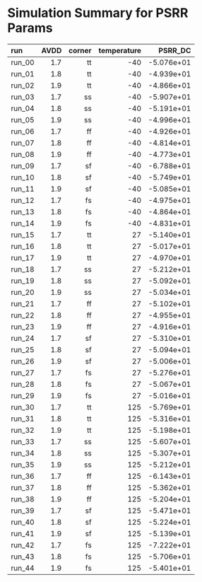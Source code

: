 # Simulation Summary for PSRR Params

| run | AVDD | corner | temperature | PSRR_DC |
| :-- | ---: | -----: | ----------: | ------: |
| run_00 | 1.7 | tt | -40 | -5.076e+01 |
| run_01 | 1.8 | tt | -40 | -4.939e+01 |
| run_02 | 1.9 | tt | -40 | -4.866e+01 |
| run_03 | 1.7 | ss | -40 | -5.907e+01 |
| run_04 | 1.8 | ss | -40 | -5.191e+01 |
| run_05 | 1.9 | ss | -40 | -4.996e+01 |
| run_06 | 1.7 | ff | -40 | -4.926e+01 |
| run_07 | 1.8 | ff | -40 | -4.814e+01 |
| run_08 | 1.9 | ff | -40 | -4.773e+01 |
| run_09 | 1.7 | sf | -40 | -6.788e+01 |
| run_10 | 1.8 | sf | -40 | -5.749e+01 |
| run_11 | 1.9 | sf | -40 | -5.085e+01 |
| run_12 | 1.7 | fs | -40 | -4.975e+01 |
| run_13 | 1.8 | fs | -40 | -4.864e+01 |
| run_14 | 1.9 | fs | -40 | -4.831e+01 |
| run_15 | 1.7 | tt | 27 | -5.140e+01 |
| run_16 | 1.8 | tt | 27 | -5.017e+01 |
| run_17 | 1.9 | tt | 27 | -4.970e+01 |
| run_18 | 1.7 | ss | 27 | -5.212e+01 |
| run_19 | 1.8 | ss | 27 | -5.092e+01 |
| run_20 | 1.9 | ss | 27 | -5.034e+01 |
| run_21 | 1.7 | ff | 27 | -5.102e+01 |
| run_22 | 1.8 | ff | 27 | -4.955e+01 |
| run_23 | 1.9 | ff | 27 | -4.916e+01 |
| run_24 | 1.7 | sf | 27 | -5.310e+01 |
| run_25 | 1.8 | sf | 27 | -5.094e+01 |
| run_26 | 1.9 | sf | 27 | -5.006e+01 |
| run_27 | 1.7 | fs | 27 | -5.276e+01 |
| run_28 | 1.8 | fs | 27 | -5.067e+01 |
| run_29 | 1.9 | fs | 27 | -5.016e+01 |
| run_30 | 1.7 | tt | 125 | -5.769e+01 |
| run_31 | 1.8 | tt | 125 | -5.316e+01 |
| run_32 | 1.9 | tt | 125 | -5.198e+01 |
| run_33 | 1.7 | ss | 125 | -5.607e+01 |
| run_34 | 1.8 | ss | 125 | -5.307e+01 |
| run_35 | 1.9 | ss | 125 | -5.212e+01 |
| run_36 | 1.7 | ff | 125 | -6.143e+01 |
| run_37 | 1.8 | ff | 125 | -5.362e+01 |
| run_38 | 1.9 | ff | 125 | -5.204e+01 |
| run_39 | 1.7 | sf | 125 | -5.471e+01 |
| run_40 | 1.8 | sf | 125 | -5.224e+01 |
| run_41 | 1.9 | sf | 125 | -5.139e+01 |
| run_42 | 1.7 | fs | 125 | -7.222e+01 |
| run_43 | 1.8 | fs | 125 | -5.706e+01 |
| run_44 | 1.9 | fs | 125 | -5.401e+01 |
